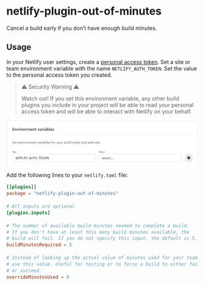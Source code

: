 # netlify-plugin-out-of-minutes

Cancel a build early if you don&#x02bc;t have enough build minutes.

## Usage

In your Netlify user settings, create a [personal access token][a]. Set a site or team environment variable with the
name `NETLIFY_AUTH_TOKEN`. Set the value to the personal access token you created.

[a]: https://app.netlify.com/user/applications#personal-access-tokens

> :warning: Security Warning :warning:
>
> Watch out! If you set this environment variable, any other build plugins you include in your project will be able to
> read your personal access token and will be able to interact with Netlify on your behalf.

![Netlify environment variable][b]

[b]: netlify-environment-variable.jpg

Add the following lines to your `netlify.toml` file:

```toml
[[plugins]]
package = "netlify-plugin-out-of-minutes"

# All inputs are optional
[plugins.inputs]

# The number of available build minutes needed to complete a build.
# If you don't have at least this many build minutes available, the
# build will fail. If you do not specify this input, the default is 5.
buildMinutesRequired = 5

# Instead of looking up the actual value of minutes used for your team,
# use this value. Useful for testing or to force a build to either fail
# or succeed.
overrideMinutesUsed = 0
```

